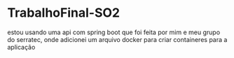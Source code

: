 # TrabalhoFinal-SO2
estou usando uma api com spring boot que foi feita por mim e meu grupo do serratec, onde adicionei um arquivo docker para criar containeres para a aplicação
